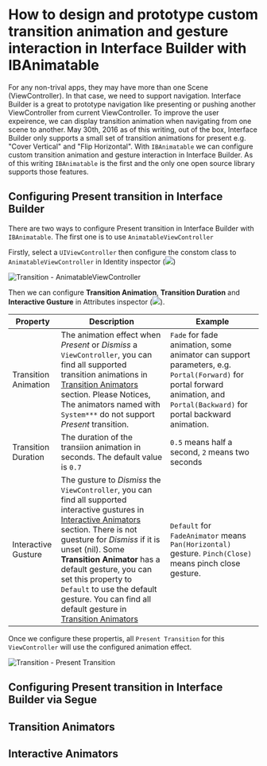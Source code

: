 # How to design and prototype custom transition animation and gesture interaction in Interface Builder with IBAnimatable

For any non-trival apps, they may have more than one Scene (ViewController). In that case, we need to support navigation. Interface Builder is a great to prototype navigation like presenting or pushing another ViewController from current ViewController. To improve the user expeirence, we can display transition animation when navigating from one scene to another. May 30th, 2016 as of this writing, out of the box, Interface Builder only supports a small set of transition animations for present e.g. "Cover Vertical" and "Flip Horizontal". With `IBAnimatable` we can configure custom transition animation and gesture interaction in Interface Builder. As of this writing `IBAnimatable` is the first and the only one open source library supports those features.


## Configuring Present transition in Interface Builder
There are two ways to configure Present transition in Interface Builder with `IBAnimatable`. The first one is to use `AnimatableViewController`

Firstly, select a `UIViewController` then configure the constom class to `AnimatableViewController` in Identity inspector (![](https://raw.githubusercontent.com/JakeLin/IBAnimatable-Misc/master/IBAnimatable/Identity-Inspector.png))

![Transition - AnimatableViewController](https://raw.githubusercontent.com/JakeLin/IBAnimatable-Misc/master/IBAnimatable/Transition-AnimatableViewController.png)

Then we can configure **Transition Animation**, **Transition Duration** and **Interactive Gusture** in Attributes inspector (![](https://raw.githubusercontent.com/JakeLin/IBAnimatable-Misc/master/IBAnimatable/Attributes-Inspector.png)). 

| Property | Description | Example |
| ------------- | ------------- | ------------- |
| Transition Animation | The animation effect when *Present* or *Dismiss* a `ViewController`, you can find all supported transition animations in [Transition Animators]() section. Please Notices, The animators named with `System***` do not support *Present* transition. | `Fade` for fade animation, some animator can support parameters, e.g. `Portal(Forward)` for portal forward animation, and `Portal(Backward)` for portal backward animation. |
| Transition Duration | The duration of the transiion animation in seconds. The default value is `0.7` | `0.5` means half a second, `2` means two seconds |
| Interactive Gusture | The gusture to *Dismiss* the `ViewController`, you can find all supported interactive gustures in [Interactive Animators]() section. There is not guesture for *Dismiss* if it is unset (nil). Some **Transition Animator** has a default gesture, you can set this property to `Default` to use the default gesture. You can find all default gesture in [Transition Animators]()  | `Default` for `FadeAnimator` means `Pan(Horizontal)` gesture. `Pinch(Close)` means pinch close gesture. |

Once we configure these propertis, all `Present Transition` for this `ViewController` will use the configured animation effect. 

![Transition - Present Transition](https://raw.githubusercontent.com/JakeLin/IBAnimatable-Misc/master/IBAnimatable/PresentTransition.gif)


## Configuring Present transition in Interface Builder via Segue


## Transition Animators

## Interactive Animators









